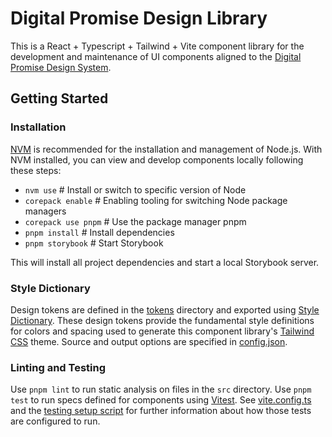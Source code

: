 # Digital Promise Design Library

This is a React + Typescript + Tailwind + Vite component library for the development and maintenance of UI components aligned to the [Digital Promise Design System](https://app.gitbook.com/o/B4hdkVOolIXfg1cru4Mb/s/GC8UP51P947pbKSUyr6H/).

## Getting Started

### Installation

[NVM](https://github.com/nvm-sh/nvm) is recommended for the installation and management of Node.js. With NVM installed, you can view and develop components locally following these steps:

- `nvm use` # Install or switch to specific version of Node
- `corepack enable` # Enabling tooling for switching Node package managers
- `corepack use pnpm` # Use the package manager pnpm
- `pnpm install` # Install dependencies
- `pnpm storybook` # Start Storybook

This will install all project dependencies and start a local Storybook server.

### Style Dictionary

Design tokens are defined in the [tokens](./tokens/) directory and exported using [Style Dictionary](https://styledictionary.com/). These design tokens provide the fundamental style definitions for colors and spacing used to generate this component library's [Tailwind CSS](https://tailwindcss.com/) theme. Source and output options are specified in [config.json](./config.json).

### Linting and Testing

Use `pnpm lint` to run static analysis on files in the `src` directory. Use `pnpm test` to run specs defined for components using [Vitest](https://vitest.dev/). See [vite.config.ts](./vite.config.ts) and the [testing setup script](./src/testing.ts) for further information about how those tests are configured to run.